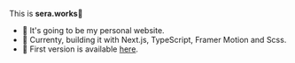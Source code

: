 This is <strong>sera.works</strong>:wave:
- :pushpin: It's going to be my personal website. 
- :wrench: Currenty, building it with Next.js, TypeScript, Framer Motion and Scss.
- :gem: First version is available <a href="https://sera.works/" rel="noreferrer" target="_blank">here</a>.

